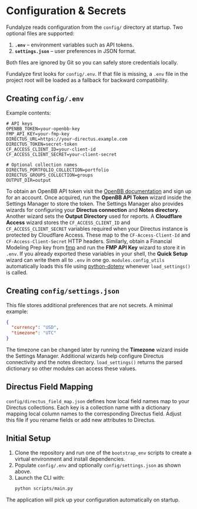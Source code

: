 # Configuration & Secrets

Fundalyze reads configuration from the `config/` directory at startup. Two optional files are supported:

1. **`.env`** – environment variables such as API tokens.
2. **`settings.json`** – user preferences in JSON format.

Both files are ignored by Git so you can safely store credentials locally.

Fundalyze first looks for `config/.env`. If that file is missing, a `.env` file
in the project root will be loaded as a fallback for backward compatibility.

## Creating `config/.env`
Example contents:
```env
# API keys
OPENBB_TOKEN=your-openbb-key
FMP_API_KEY=your-fmp-key
DIRECTUS_URL=https://your-directus.example.com
DIRECTUS_TOKEN=secret-token
CF_ACCESS_CLIENT_ID=your-client-id
CF_ACCESS_CLIENT_SECRET=your-client-secret

# Optional collection names
DIRECTUS_PORTFOLIO_COLLECTION=portfolio
DIRECTUS_GROUPS_COLLECTION=groups
OUTPUT_DIR=output
```
To obtain an OpenBB API token visit the
[OpenBB documentation](https://docs.openbb.co/platform/getting_started/api_requests)
and sign up for an account. Once acquired, run the **OpenBB API Token** wizard
inside the Settings Manager to store the token. The Settings Manager also
 provides wizards for configuring your **Directus connection** and **Notes
 directory**. Another wizard sets the **Output Directory** used for reports.
 A **Cloudflare Access** wizard stores the `CF_ACCESS_CLIENT_ID` and
 `CF_ACCESS_CLIENT_SECRET` variables required when your Directus instance is
 protected by Cloudflare Access. These map to the `CF-Access-Client-Id` and
 `CF-Access-Client-Secret` HTTP headers.
 Similarly, obtain a Financial Modeling Prep key from
 [fmp](https://financialmodelingprep.com/) and run the **FMP API Key** wizard
 to store it in `.env`. If you already exported these variables in your shell,
 the **Quick Setup** wizard can write them all to `.env` in one go.
`modules.config_utils` automatically loads this file using [python-dotenv](https://github.com/theskumar/python-dotenv) whenever `load_settings()` is called.

## Creating `config/settings.json`
This file stores additional preferences that are not secrets. A minimal example:
```json
{
  "currency": "USD",
  "timezone": "UTC"
}
```
The timezone can be changed later by running the **Timezone** wizard inside the
Settings Manager. Additional wizards help configure Directus connectivity and the notes directory.
`load_settings()` returns the parsed dictionary so other modules can access these values.

## Directus Field Mapping
`config/directus_field_map.json` defines how local field names map to your Directus collections.
Each key is a collection name with a dictionary mapping local column names to the
corresponding Directus field. Adjust this file if you rename fields or add new
attributes to Directus.

## Initial Setup
1. Clone the repository and run one of the `bootstrap_env` scripts to create a virtual environment and install dependencies.
2. Populate `config/.env` and optionally `config/settings.json` as shown above.
3. Launch the CLI with:
   ```bash
   python scripts/main.py
   ```
The application will pick up your configuration automatically on startup.
